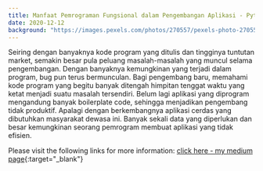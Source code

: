 ```yaml
---
title: Manfaat Pemrograman Fungsional dalam Pengembangan Aplikasi - Python
date: 2020-12-12
background: "https://images.pexels.com/photos/270557/pexels-photo-270557.jpeg"
---
```


Seiring dengan banyaknya kode program yang ditulis dan tingginya tuntutan market, semakin besar pula peluang masalah-masalah yang muncul selama pengembangan. Dengan banyaknya kemungkinan yang terjadi dalam program, bug pun terus bermunculan. Bagi pengembang baru, memahami kode program yang begitu banyak ditengah himpitan tenggat waktu yang ketat menjadi suatu masalah tersendiri. Belum lagi aplikasi yang diprogram mengandung banyak boilerplate code, sehingga menjadikan pengembang tidak produktif. Apalagi dengan berkembangnya aplikasi cerdas yang dibutuhkan masyarakat dewasa ini. Banyak sekali data yang diperlukan dan besar kemungkinan seorang pemrogram membuat aplikasi yang tidak efisien.

Please visit the following links for more information: [click here - my medium page](https://alfarisy.medium.com/manfaat-pemrograman-fungsional-dalam-pengembangan-aplikasi-python-9a72272ee66d){:target="_blank"}